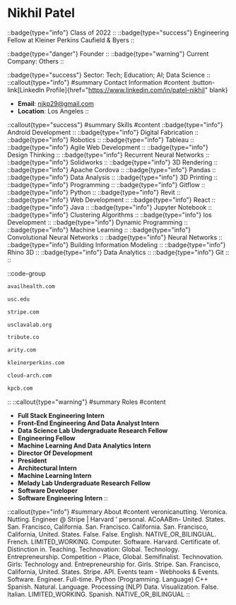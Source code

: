 # Nikhil Patel
::badge{type="info"}
Class of 2022
::
::badge{type="success"}
Engineering Fellow at Kleiner Perkins Caufield & Byers
::

::badge{type="danger"}
Founder
::
::badge{type="warning"}
Current Company: Others
::

::badge{type="success"}
Sector: Tech; Education; AI; Data Science
::
::callout{type="info"}
#summary
Contact Information
#content
:button-link[LinkedIn Profile]{href="https://www.linkedin.com/in/patel-nikhil" blank}
- **Email**: nikp29@gmail.com
- **Location**: Los Angeles
::

::callout{type="success"}
#summary
Skills
#content
::badge{type="info"}
Android Development
::
::badge{type="info"}
Digital Fabrication
::
::badge{type="info"}
Robotics
::
::badge{type="info"}
Tableau
::
::badge{type="info"}
Agile Web Development
::
::badge{type="info"}
Design Thinking
::
::badge{type="info"}
Recurrent Neural Networks
::
::badge{type="info"}
Solidworks
::
::badge{type="info"}
3D Rendering
::
::badge{type="info"}
Apache Cordova
::
::badge{type="info"}
Pandas
::
::badge{type="info"}
Data Analysis
::
::badge{type="info"}
3D Printing
::
::badge{type="info"}
Programming
::
::badge{type="info"}
Gitflow
::
::badge{type="info"}
Python
::
::badge{type="info"}
Revit
::
::badge{type="info"}
Web Development
::
::badge{type="info"}
React
::
::badge{type="info"}
Java
::
::badge{type="info"}
Jupyter Notebook
::
::badge{type="info"}
Clustering Algorithms
::
::badge{type="info"}
Ios Development
::
::badge{type="info"}
Dynamic Programming
::
::badge{type="info"}
Machine Learning
::
::badge{type="info"}
Convolutional Neural Networks
::
::badge{type="info"}
Neural Networks
::
::badge{type="info"}
Building Information Modeling
::
::badge{type="info"}
Rhino 3D
::
::badge{type="info"}
Data Analytics
::
::badge{type="info"}
Git
::
::

::code-group
```bash [Avail Health]
availhealth.com
```
```bash [University of Southern California]
usc.edu
```
```bash [Stripe]
stripe.com
```
```bash [LavaLab USC]
usclavalab.org
```
```bash [Tribute]
tribute.co
```
```bash [Arity]
arity.com
```
```bash [KPCB]
kleinerperkins.com
```
```bash [Cloud Arch Studio]
cloud-arch.com
```
```bash [Kleiner Perkins Caufield & Byers]
kpcb.com
```
::
::callout{type="warning"}
#summary
Roles
#content
- **Full Stack Engineering Intern**
- **Front-End Engineering And Data Analyst Intern**
- **Data Science Lab Undergraduate Research Fellow**
- **Engineering Fellow**
- **Machine Learning And Data Analytics Intern**
- **Director Of Development**
- **President**
- **Architectural Intern**
- **Machine Learning Intern**
- **Melady Lab Undergraduate Research Fellow**
- **Software Developer**
- **Software Engineering Intern**
::

::callout{type="info"}
#summary
About
#content
veronicanutting. Veronica. Nutting. Engineer @ Stripe | Harvard ' personal. ACoAABm- United. States. San. Francisco, California. San. Francisco. California. San. Francisco, California, United. States. False. False. English. NATIVE_OR_BILINGUAL. French. LIMITED_WORKING. Computer. Software. Harvard. Certificate of. Distinction in. Teaching. Technovation: Global. Technology. Entrepreneurship. Competition - Place, Global. Semifinalist. Technovation. Girls: Technology and. Entrepreneurship for. Girls. Stripe. San. Francisco, California, United. States. Stripe. API. Events team - Webhooks & Events. Software. Engineer. Full-time. Python (Programming. Language) C++ Spanish. Natural. Language. Processing (NLP) Data. Visualization. False. Italian. LIMITED_WORKING. Spanish. NATIVE_OR_BILINGUAL
::
